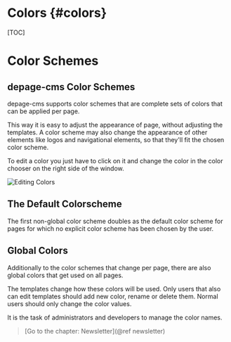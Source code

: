 Colors      {#colors}
======

[TOC]

Color Schemes
============

depage-cms Color Schemes
-----------------------

depage-cms supports color schemes that are complete sets of colors that can be applied per page.

This way it is easy to adjust the appearance of page, without adjusting the templates.
A color scheme may also change the appearance of other elements like logos and navigational elements, so that they'll fit the chosen color scheme.

To edit a color you just have to click on it and change the color in the color chooser on the right side of the window.

![Editing Colors](images/colors.png)

The Default Colorscheme
-----------------------

The first non-global color scheme doubles as the default color scheme for pages for which no explicit color scheme has been chosen by the user.

Global Colors
-------------

Additionally to the color schemes that change per page, there are also global colors that get used on all pages.

The templates change how these colors will be used. Only users that also can edit templates should add new color, rename or delete them. Normal users should only change the color values.

It is the task of administrators and developers to manage the color names.



> [Go to the chapter: Newsletter](@ref newsletter)

